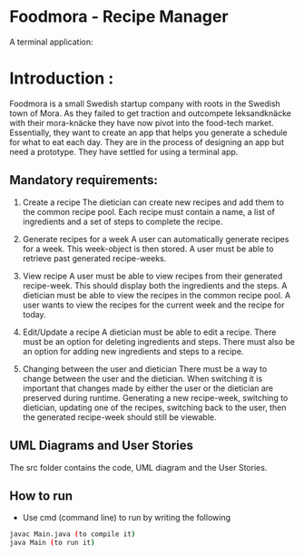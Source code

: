 # Foodmora - Recipe Manager
A terminal application:
# Introduction : 
Foodmora is a small Swedish startup company with roots in the Swedish town of Mora. As they failed to get traction and outcompete leksandknäcke with their
mora-knäcke they have now pivot into the food-tech market. Essentially, they want to create an app that helps you generate a schedule for what to eat each day. They
are in the process of designing an app but need a prototype. They have settled for using a terminal app.

## Mandatory requirements:
1. Create a recipe
The dietician can create new recipes and add them to the common recipe pool. Each recipe must contain a name, a list of ingredients and a set of steps to complete the
recipe.

2. Generate recipes for a week
A user can automatically generate recipes for a week. This week-object is then stored. A user must be able to retrieve past generated recipe-weeks.

3. View recipe
A user must be able to view recipes from their generated recipe-week. This should display both the ingredients and the steps.
A dietician must be able to view the recipes in the common recipe pool. A user wants to view the recipes for the current week and the recipe for today.

4. Edit/Update a recipe
A dietician must be able to edit a recipe. There must be an option for deleting ingredients and steps. There must also be an option for adding new ingredients and
steps to a recipe.

5. Changing between the user and dietician
There must be a way to change between the user and the dietician. When switching it is important that changes made by either the user or the dietician are preserved
during runtime. Generating a new recipe-week, switching to dietician, updating one of the recipes, switching back to the user, then the generated recipe-week should
still be viewable.

## UML Diagrams and User Stories
The src folder contains the code, UML diagram and the User Stories.

## How to run
* Use cmd (command line) to run by writing the following 
```bash
javac Main.java (to compile it)
java Main (to run it)
``` 
